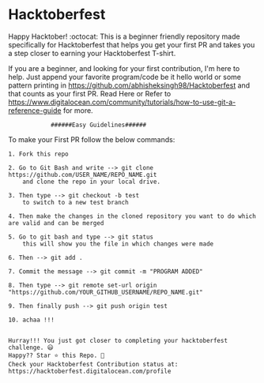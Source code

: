 # Hacktoberfest

Happy Hacktober! :octocat: This is a beginner friendly repository made specifically for Hacktoberfest that helps you get your first PR and takes you a step closer to earning your Hacktoberfest T-shirt.

If you are a beginner, and looking for your first contribution, I'm here to help. Just append your favorite program/code be it hello world or some pattern printing in
https://github.com/abhisheksingh98/Hacktoberfest
and that counts as your first PR.
Read Here or Refer to https://www.digitalocean.com/community/tutorials/how-to-use-git-a-reference-guide for more.


                ######Easy Guidelines######
                
To make your First PR follow the below commands:
    
    1. Fork this repo
    
    2. Go to Git Bash and write --> git clone https://github.com/USER_NAME/REPO_NAME.git  
        and clone the repo in your local drive.
    
    3. Then type --> git checkout -b test
        to switch to a new test branch
    
    4. Then make the changes in the cloned repository you want to do which are valid and can be merged    
    
    5. Go to git bash and type --> git status
        this will show you the file in which changes were made
    
    6. Then --> git add .
    
    7. Commit the message --> git commit -m "PROGRAM ADDED"
    
    8. Then type --> git remote set-url origin "https://github.com/YOUR_GITHUB_USERNAME/REPO_NAME.git"
    
    9. Then finally push --> git push origin test
    
    10. achaa !!!


    Hurray!!! You just got closer to completing your hacktoberfest challenge. 😃
    Happy?? Star ⭐ this Repo. 🤩
    Check your Hacktoberfest Contribution status at:
    https://hacktoberfest.digitalocean.com/profile
    
